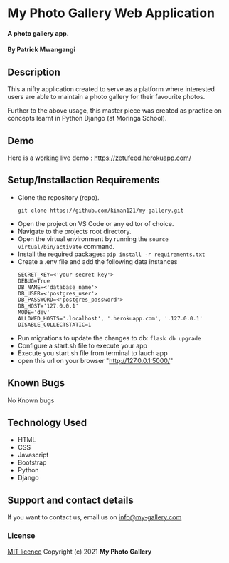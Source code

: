 # My Photo Gallery Web Application
#### A photo gallery app.

#### By **Patrick Mwangangi**
## Description
This a nifty application created to serve as a platform where interested users are able to maintain a photo gallery for their favourite photos.

Further to the above usage, this master piece was created as practice on concepts learnt in Python Django (at Moringa School).
## Demo

Here is a working live demo : https://zetufeed.herokuapp.com/
## Setup/Installaction Requirements
- Clone the repository (repo).
    ```
    git clone https://github.com/kiman121/my-gallery.git
    ```
- Open the project on VS Code or any editor of choice.
- Navigate to the projects root directory.
- Open the virtual environment by running the `source virtual/bin/activate` command.
- Install the required packages: `pip install -r requirements.txt`
- Create a .env file and add the following data instances
    ```
    SECRET_KEY=<'your secret key'>
    DEBUG=True
    DB_NAME=<'database_name'>
    DB_USER=<'postgres_user'>
    DB_PASSWORD=<'postgres_password'>
    DB_HOST='127.0.0.1'
    MODE='dev'
    ALLOWED_HOSTS='.localhost', '.herokuapp.com', '.127.0.0.1'
    DISABLE_COLLECTSTATIC=1
    ```
- Run migrations to update the changes to db: `flask db upgrade`
- Configure a start.sh file to execute your app
- Execute you start.sh file from terminal to lauch app
- open this url on your browser "http://127.0.0.1:5000/"
## Known Bugs

No Known bugs

## Technology Used
- HTML
- CSS
- Javascript
- Bootstrap
- Python
- Django

## Support and contact details

If you want to contact us, email us on info@my-gallery.com

### License

[MIT licence](https://github.com/kiman121/my-gallery/blob/master/LICENCE)
Copyright (c) 2021 **My Photo Gallery**